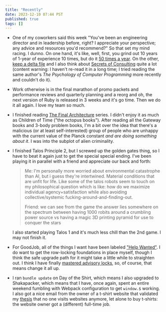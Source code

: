 ```yaml
---
title: "Recently"
date: 2023-12-10 07:44 PST
published: true
tags: []
---
```


- One of my coworkers said this week "You've been an engineering director and in leadership before, right? I appreciate your perspective; any advice and resources you'd recommend?" So that set my mind racing. I dunno. On one hand, it's like, well, first, you grind out 10 years of 1-year of experience 10 times, but do it [50 times a year](https://transmissionproject.org/projects.html).  On the other, [keep a delta file](https://medium.com/@livlab/dont-work-with-psychopaths-b1a848914455) and I also think about [Secrets of Consulting](https://www.goodreads.com/en/book/show/566213) quite a lot (content warning: I haven't re-read it in a long time; I tried reading the same author's _The Psychology of Computer Programming_ more recently and couldn't do it).
- Work otherwise is in the final marathon of promo packets and performance reviews and quarterly planning and a reorg and oh, the next version of Ruby is released in 3 weeks and it's go time. Then we do it all again. I love my team so much.
- I finished reading [The Final Architecture](https://www.goodreads.com/series/305076-the-final-architecture) series. I didn't enjoy it as much as Children of Time ("the octopus books"). After reading all the Gateway books and 3-body problem books, I'm a bit over the idea that there's a malicious (or at least self-interested) group of people who are unhappy with the current value of the Planck constant _and are doing something about it_. I was into the subplot of alien criminality.
- I finished Talos Principle 2, but I screwed up the golden gates thing, so I have to beat it again just to get the special special ending. I've been playing it in parallel with a friend and appreciate our back and forth:

    > Me: I'm personally more worried about environmental catastrophe than AI, but i guess they're intertwined. Material conditions that are unfit for life. Like some of the talos robots seem to touch on my philosophical question which is like: how do we maximize individual agency+satisfaction while also avoiding collective/systemic fucking-around-and-finding-out.
    >
    > Friend: we can see from the game the answer lies somewhere on the spectrum between having 1000 robits around a crumbling power source vs having a magic 3D printing pyramid for use to conquer the stars

  I also started playing Talos 1 and it's much less chill than the 2nd game. I may not finish it.
- For GoodJob, all of the things I want have been labeled ["Help Wanted"](https://github.com/bensheldon/good_job/issues?q=is%3Aissue+is%3Aopen+label%3A%22help+wanted%22). I do want to get the row-locking foundations in place myself, though I think the safe upgrade path for it might take a little while to straighten out. I think I have finally [mastered advisory locks](https://github.com/bensheldon/good_job/discussions/831#discussioncomment-7283545), so, of course, that means change it all up.
- I ran `bundle update` on Day of the Shirt, which means I also upgraded to Shakapacker, which means that I have, once again, spent an entire weekend fumbling with Webpack configuration to get `window.$` working. I also got a nice email from the owner of a t-shirt website that validated my [thesis](https://dayoftheshirt.com/news/state-of-the-shirt-2020) that no one visits websites anymore, let alone to buy t-shirts: the website owner got a (different) full-time job.
